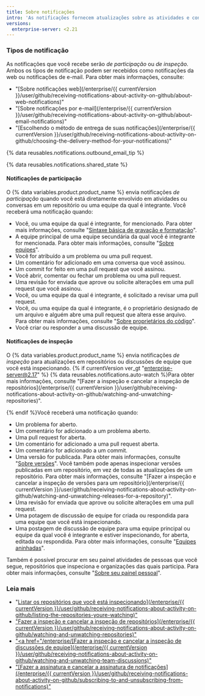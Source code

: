 ```yaml
---
title: Sobre notificações
intro: 'As notificações fornecem atualizações sobre as atividades e conversas em que você está interessado. Você pode receber notificações no {% data variables.product.product_name %} ou por meio do seu cliente de e-mail.'
versions:
  enterprise-server: <2.21
---
```


### Tipos de notificação

As notificações que você recebe serão *de participação* ou *de inspeção*. Ambos os tipos de notificação podem ser recebidos como notificações da web ou notificações de e-mail. Para obter mais informações, consulte:

- "[Sobre notificações web](/enterprise/{{ currentVersion }}/user/github/receiving-notifications-about-activity-on-github/about-web-notifications)"
- "[Sobre notificações por e-mail](/enterprise/{{ currentVersion }}/user/github/receiving-notifications-about-activity-on-github/about-email-notifications)"
- "[Escolhendo o método de entrega de suas notificações](/enterprise/{{ currentVersion }}/user/github/receiving-notifications-about-activity-on-github/choosing-the-delivery-method-for-your-notifications)"

{% data reusables.notifications.outbound_email_tip %}

{% data reusables.notifications.shared_state %}

#### Notificações de participação

O {% data variables.product.product_name %} envia notificações *de participação* quando você está diretamente envolvido em atividades ou conversas em um repositório ou uma equipe da qual é integrante. Você receberá uma notificação quando:
  - Você, ou uma equipe da qual é integrante, for mencionado. Para obter mais informações, consulte "[Sintaxe básica de gravação e formatação](/articles/basic-writing-and-formatting-syntax/#mentioning-people-and-teams)".
  - A equipe principal de uma equipe secundária da qual você é integrante for mencionada. Para obter mais informações, consulte "[Sobre equipes](/articles/about-teams)".
  - Você for atribuído a um problema ou uma pull request.
  - Um comentário for adicionado em uma conversa que você assinou.
  - Um commit for feito em uma pull request que você assinou.
  - Você abrir, comentar ou fechar um problema ou uma pull request.
  - Uma revisão for enviada que aprove ou solicite alterações em uma pull request que você assinou.
  - Você, ou uma equipe da qual é integrante, é solicitado a revisar uma pull request.
  - Você, ou uma equipe da qual é integrante, é o proprietário designado de um arquivo e alguém abre uma pull request que altera esse arquivo. Para obter mais informações, consulte "[Sobre proprietários do código](/articles/about-code-owners)".
  - Você criar ou responder a uma discussão de equipe.

#### Notificações de inspeção

O {% data variables.product.product_name %} envia notificações *de inspeção* para atualizações em repositórios ou discussões de equipe que você está inspecionando. {% if currentVersion ver_gt "enterprise-server@2.17" %} {% data reusables.notifications.auto-watch %}Para obter mais informações, consulte "[Fazer a inspeção e cancelar a inspeção de repositórios](/enterprise/{{ currentVersion }}/user/github/receiving-notifications-about-activity-on-github/watching-and-unwatching-repositories)".

{% endif %}Você receberá uma notificação quando:
  - Um problema for aberto.
  - Um comentário for adicionado a um problema aberto.
  - Uma pull request for aberta.
  - Um comentário for adicionado a uma pull request aberta.
  - Um comentário for adicionado a um commit.
  - Uma versão for publicada. Para obter mais informações, consulte "[Sobre versões](/articles/about-releases)". Você também pode apenas inspecionar versões publicadas em um repositório, em vez de todas as atualizações de um repositório. Para obter mais informações, consulte "[Fazer a inspeção e cancelar a inspeção de versões para um repositório](/enterprise/{{ currentVersion }}/user/github/receiving-notifications-about-activity-on-github/watching-and-unwatching-releases-for-a-repository)".
  - Uma revisão for enviada que aprove ou solicite alterações em uma pull request.
  - Uma potagem de discussão de equipe for criada ou respondida para uma equipe que você está inspecionando.
  - Uma postagem de discussão de equipe para uma equipe principal ou equipe da qual você é integrante e estiver inspecionando, for aberta, editada ou respondida. Para obter mais informações, consulte "[Equipes aninhadas](/articles/about-teams/#nested-teams)".

Também é possível procurar em seu painel atividades de pessoas que você segue, repositórios que inspeciona e organizações das quais participa. Para obter mais informações, consulte "[Sobre seu painel pessoal](/articles/about-your-personal-dashboard)".

### Leia mais

- "<a href="/enterprise/[/user/github/receiving-notifications-about-activity-on-github/listing-the-repositories-youre-watching">Listar os repositórios que você está inspecionando](/enterprise/{{ currentVersion }}/user/github/receiving-notifications-about-activity-on-github/listing-the-repositories-youre-watching)"
- "<a href="/enterprise/[/user/github/receiving-notifications-about-activity-on-github/watching-and-unwatching-repositories">Fazer a inspeção e cancelar a inspeção de repositórios](/enterprise/{{ currentVersion }}/user/github/receiving-notifications-about-activity-on-github/watching-and-unwatching-repositories)"
- "<a href="/enterprise/[Fazer a inspeção e cancelar a inspeção de discussões de equipe](/enterprise/{{ currentVersion }}/user/github/receiving-notifications-about-activity-on-github/watching-and-unwatching-team-discussions)"
- "[Fazer a assinatura e cancelar a assinatura de notificações](/enterprise/{{ currentVersion }}/user/github/receiving-notifications-about-activity-on-github/subscribing-to-and-unsubscribing-from-notifications)"
